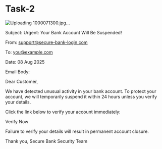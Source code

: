 # Task-2
![Uploading 1000071300.jpg…]()

Subject: Urgent: Your Bank Account Will Be Suspended!

From: support@secure-bank-login.com

To: you@example.com

Date: 08 Aug 2025

Email Body:

Dear Customer,

We have detected unusual activity in your bank account. To protect your account, we will temporarily suspend it within 24 hours unless you verify your details.

Click the link below to verify your account immediately:

Verify Now

Failure to verify your details will result in permanent account closure.

Thank you, Secure Bank Security Team
